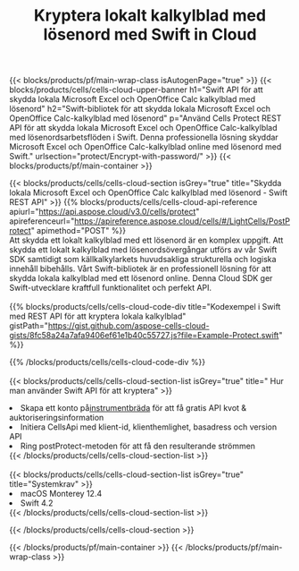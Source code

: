 ﻿---
title:  Kryptera lokalt kalkylblad med lösenord med Swift in Cloud
description: Cloud API och SDK för att skydda Microsoft Excel & OpenOffice Calc med Swift. Kryptera lokala kalkylblad med lösenord med Cells Cloud API SDK för Swift.
url: /sv/swift/protect/encrypt-with-password/
---
{{< blocks/products/pf/main-wrap-class isAutogenPage="true" >}}
{{< blocks/products/cells/cells-cloud-upper-banner h1="Swift API för att skydda lokala Microsoft Excel och OpenOffice Calc kalkylblad med lösenord" h2="Swift-bibliotek för att skydda lokala Microsoft Excel och OpenOffice Calc-kalkylblad med lösenord" p="Använd Cells Protect REST API för att skydda lokala Microsoft Excel och OpenOffice Calc-kalkylblad med lösenordsarbetsflöden i Swift. Denna professionella lösning skyddar Microsoft Excel och OpenOffice Calc-kalkylblad online med lösenord med Swift." urlsection="protect/Encrypt-with-password/" >}}
{{< blocks/products/pf/main-container >}}

{{< blocks/products/cells/cells-cloud-section isGrey="true" title="Skydda lokala Microsoft Excel och OpenOffice Calc kalkylblad med lösenord - Swift REST API" >}}
{{% blocks/products/cells/cells-cloud-api-reference apiurl="https://api.aspose.cloud/v3.0/cells/protect" apireferenceurl="https://apireference.aspose.cloud/cells/#/LightCells/PostProtect" apimethod="POST" %}}
<br/>
Att skydda ett lokalt kalkylblad med ett lösenord är en komplex uppgift. Att skydda ett lokalt kalkylblad med lösenordsövergångar utförs av vår Swift SDK samtidigt som källkalkylarkets huvudsakliga strukturella och logiska innehåll bibehålls. Vårt Swift-bibliotek är en professionell lösning för att skydda lokala kalkylblad med ett lösenord online. Denna Cloud SDK ger Swift-utvecklare kraftfull funktionalitet och perfekt API.
<br/>
<br/>
{{% blocks/products/cells/cells-cloud-code-div title="Kodexempel i Swift med REST API för att kryptera lokala kalkylblad" gistPath="https://gist.github.com/aspose-cells-cloud-gists/8fc58a24a7afa9406ef61e1b40c55727.js?file=Example-Protect.swift" %}}
  
{{% /blocks/products/cells/cells-cloud-code-div %}}
<br/>
<br/>
{{< blocks/products/cells/cells-cloud-section-list isGrey="true" title=" Hur man använder Swift API för att kryptera" >}}
<li> Skapa ett konto på<a href="https://dashboard.aspose.cloud/">instrumentbräda</a> för att få gratis API kvot & auktoriseringsinformation</li>
<li>Initiera CellsApi med klient-id, klienthemlighet, basadress och version API</li>
<li>Ring postProtect-metoden för att få den resulterande strömmen</li>
{{< /blocks/products/cells/cells-cloud-section-list >}}
<br/>
<br/>
{{< blocks/products/cells/cells-cloud-section-list isGrey="true" title="Systemkrav" >}}
<li>macOS Monterey 12.4</li>
<li>Swift 4.2</li>
{{< /blocks/products/cells/cells-cloud-section-list >}}

{{< /blocks/products/cells/cells-cloud-section >}}

{{< /blocks/products/pf/main-container >}}
{{< /blocks/products/pf/main-wrap-class >}}
